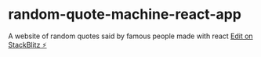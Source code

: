 # random-quote-machine-react-app

A website of random quotes said by famous people made with react
[Edit on StackBlitz ⚡️](https://stackblitz.com/edit/react-5mvmn8)
